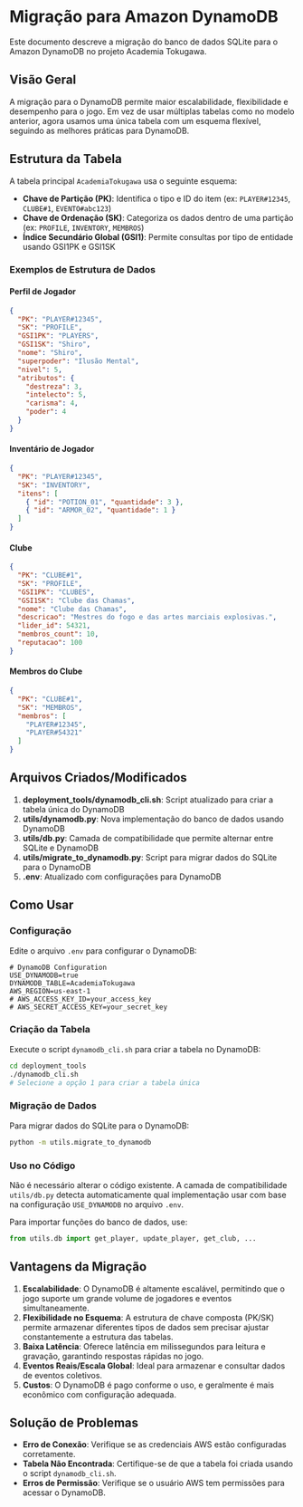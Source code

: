 # Migração para Amazon DynamoDB

Este documento descreve a migração do banco de dados SQLite para o Amazon DynamoDB no projeto Academia Tokugawa.

## Visão Geral

A migração para o DynamoDB permite maior escalabilidade, flexibilidade e desempenho para o jogo. Em vez de usar múltiplas tabelas como no modelo anterior, agora usamos uma única tabela com um esquema flexível, seguindo as melhores práticas para DynamoDB.

## Estrutura da Tabela

A tabela principal `AcademiaTokugawa` usa o seguinte esquema:

- **Chave de Partição (PK)**: Identifica o tipo e ID do item (ex: `PLAYER#12345`, `CLUBE#1`, `EVENTO#abc123`)
- **Chave de Ordenação (SK)**: Categoriza os dados dentro de uma partição (ex: `PROFILE`, `INVENTORY`, `MEMBROS`)
- **Índice Secundário Global (GSI1)**: Permite consultas por tipo de entidade usando GSI1PK e GSI1SK

### Exemplos de Estrutura de Dados

#### Perfil de Jogador
```json
{
  "PK": "PLAYER#12345",
  "SK": "PROFILE",
  "GSI1PK": "PLAYERS",
  "GSI1SK": "Shiro",
  "nome": "Shiro",
  "superpoder": "Ilusão Mental",
  "nivel": 5,
  "atributos": {
    "destreza": 3,
    "intelecto": 5,
    "carisma": 4,
    "poder": 4
  }
}
```

#### Inventário de Jogador
```json
{
  "PK": "PLAYER#12345",
  "SK": "INVENTORY",
  "itens": [
    { "id": "POTION_01", "quantidade": 3 },
    { "id": "ARMOR_02", "quantidade": 1 }
  ]
}
```

#### Clube
```json
{
  "PK": "CLUBE#1",
  "SK": "PROFILE",
  "GSI1PK": "CLUBES",
  "GSI1SK": "Clube das Chamas",
  "nome": "Clube das Chamas",
  "descricao": "Mestres do fogo e das artes marciais explosivas.",
  "lider_id": 54321,
  "membros_count": 10,
  "reputacao": 100
}
```

#### Membros do Clube
```json
{
  "PK": "CLUBE#1",
  "SK": "MEMBROS",
  "membros": [
    "PLAYER#12345",
    "PLAYER#54321"
  ]
}
```

## Arquivos Criados/Modificados

1. **deployment_tools/dynamodb_cli.sh**: Script atualizado para criar a tabela única do DynamoDB
2. **utils/dynamodb.py**: Nova implementação do banco de dados usando DynamoDB
3. **utils/db.py**: Camada de compatibilidade que permite alternar entre SQLite e DynamoDB
4. **utils/migrate_to_dynamodb.py**: Script para migrar dados do SQLite para o DynamoDB
5. **.env**: Atualizado com configurações para DynamoDB

## Como Usar

### Configuração

Edite o arquivo `.env` para configurar o DynamoDB:

```
# DynamoDB Configuration
USE_DYNAMODB=true
DYNAMODB_TABLE=AcademiaTokugawa
AWS_REGION=us-east-1
# AWS_ACCESS_KEY_ID=your_access_key
# AWS_SECRET_ACCESS_KEY=your_secret_key
```

### Criação da Tabela

Execute o script `dynamodb_cli.sh` para criar a tabela no DynamoDB:

```bash
cd deployment_tools
./dynamodb_cli.sh
# Selecione a opção 1 para criar a tabela única
```

### Migração de Dados

Para migrar dados do SQLite para o DynamoDB:

```bash
python -m utils.migrate_to_dynamodb
```

### Uso no Código

Não é necessário alterar o código existente. A camada de compatibilidade `utils/db.py` detecta automaticamente qual implementação usar com base na configuração `USE_DYNAMODB` no arquivo `.env`.

Para importar funções do banco de dados, use:

```python
from utils.db import get_player, update_player, get_club, ...
```

## Vantagens da Migração

1. **Escalabilidade**: O DynamoDB é altamente escalável, permitindo que o jogo suporte um grande volume de jogadores e eventos simultaneamente.
2. **Flexibilidade no Esquema**: A estrutura de chave composta (PK/SK) permite armazenar diferentes tipos de dados sem precisar ajustar constantemente a estrutura das tabelas.
3. **Baixa Latência**: Oferece latência em milissegundos para leitura e gravação, garantindo respostas rápidas no jogo.
4. **Eventos Reais/Escala Global**: Ideal para armazenar e consultar dados de eventos coletivos.
5. **Custos**: O DynamoDB é pago conforme o uso, e geralmente é mais econômico com configuração adequada.

## Solução de Problemas

- **Erro de Conexão**: Verifique se as credenciais AWS estão configuradas corretamente.
- **Tabela Não Encontrada**: Certifique-se de que a tabela foi criada usando o script `dynamodb_cli.sh`.
- **Erros de Permissão**: Verifique se o usuário AWS tem permissões para acessar o DynamoDB.